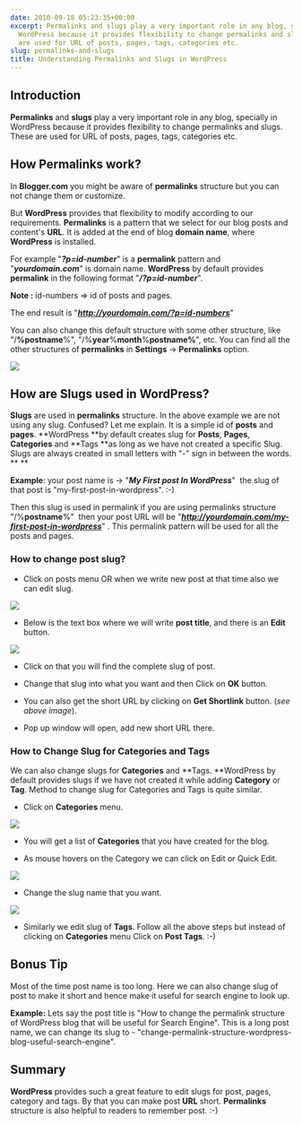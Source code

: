 ```yaml
---
date: 2010-09-18 05:23:35+00:00
excerpt: Permalinks and slugs play a very important role in any blog, specially in
  WordPress because it provides flexibility to change permalinks and slugs. These
  are used for URL of posts, pages, tags, categories etc.
slug: permalinks-and-slugs
title: Understanding Permalinks and Slugs in WordPress
---
```


## Introduction


**Permalinks** and **slugs** play a very important role in any blog, specially in WordPress because it provides flexibility to change permalinks and slugs. These are used for URL of posts, pages, tags, categories etc.


## How Permalinks work?


In **Blogger.com** you might be aware of **permalinks** structure but you can not change them or customize.

But **WordPress** provides that flexibility to modify according to our requirements. **Permalinks** is a pattern that we select for our blog posts and  content's **URL**. It is added at the end of blog **domain** **name**, where **WordPress** is  installed.

For example "**_?p=id-number_**" is a **permalink** pattern and "**_yourdomain.com_**" is domain name. **WordPress** by default provides **permalink** in the following format "**_/?p=id-number_**".

**Note :** id-numbers => id of posts and pages.

The end result is "**_http://yourdomain.com/?p=id-numbers_**"

You can also change this default structure with some other structure, like "/**%postname**%", "/%**year**%**month**%**postname%**", etc. You can find all the other structures of **permalinks** in **Settings** -> **Permalinks** option.

[![](https://rtcamp.com/wp-content/uploads/2010/08/permalinks.png)](https://rtcamp.com/wp-content/uploads/2010/08/permalinks.png)


## How are Slugs used in WordPress?


**Slugs** are used in **permalinks** structure. In the above example we are not using any slug. Confused? Let me explain. It is a simple id of **posts** and **pages**. **WordPress **by default creates slug for **Posts**, **Pages**, **Categories** and **Tags **as long as we have not created a specific Slug. Slugs are always created in small letters with "-" sign in between the words. ** **

**Example**: your post name is -> "**_My First post In WordPress_**"  the slug of that post is "my-first-post-in-wordpress". :-)

Then this slug is used in permalink if you are using permalinks structure "/%**postname**%"  then your post URL will be "**_http://yourdomain.com/my-first-post-in-wordpress_**" . This permalink pattern will be used for all the posts and pages.


### How to change post slug?





	
  * Click on posts menu OR when we write new post at that time also we can edit slug.


[![](https://rtcamp.com/wp-content/uploads/2010/08/post-edit.png)](https://rtcamp.com/wp-content/uploads/2010/08/post-edit.png)



	
  * Below is the text box where we will write **post title**, and there is an **Edit** button.


[![](https://rtcamp.com/wp-content/uploads/2010/08/edit-slug.png)](https://rtcamp.com/wp-content/uploads/2010/08/edit-slug.png)



	
  * Click on that you will find the complete slug of post.

	
  * Change that slug into what you want and then Click on **OK** button.

	
  * You can also get the short URL by clicking on **Get Shortlink** button. (_see above image_).

	
  * Pop up window will open, add new short URL there.




### How to Change Slug for Categories and Tags


We can also change slugs for **Categories** and **Tags. **WordPress by default provides slugs if we have not created it while adding **Category** or **Tag**. Method to change slug for Categories and Tags is quite similar.



	
  * Click on **Categories** menu.


[![](https://rtcamp.com/wp-content/uploads/2010/08/edit-category.png)](https://rtcamp.com/wp-content/uploads/2010/08/edit-category.png)



	
  * You will get a list of **Categories** that you have created for the blog.

	
  * As mouse hovers on the Category we can click on Edit or Quick Edit.


[![](https://rtcamp.com/wp-content/uploads/2010/08/category-slug.png)](https://rtcamp.com/wp-content/uploads/2010/08/category-slug.png)



	
  * Change the slug name that you want.


[![](https://rtcamp.com/wp-content/uploads/2010/08/change-slug.png)](https://rtcamp.com/wp-content/uploads/2010/08/change-slug.png)



	
  * Similarly we edit slug of **Tags**. Follow all the above steps but instead of clicking on **Categories** menu Click on **Post Tags**. :-)




## Bonus Tip


Most of the time post name is too long. Here we can also change slug  of post to make it short and hence make it useful for search engine to look up.

**Example:** Lets say the post title is "How to change the permalink structure of  WordPress blog that will be useful for Search Engine". This is a long  post name, we can change its slug to - "change-permalink-structure-wordpress-blog-useful-search-engine".


## Summary


**WordPress** provides such a great feature to edit slugs for post, pages, category and tags. By that you can make post **URL** short. **Permalinks** structure is also helpful to readers to remember post. :-)
